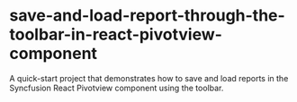 # save-and-load-report-through-the-toolbar-in-react-pivotview-component
A quick-start project that demonstrates how to save and load reports in the Syncfusion React Pivotview component using the toolbar.
